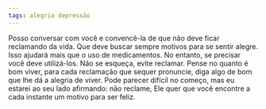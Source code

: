 ```yaml
---
tags: alegria depressão
---
```

Posso conversar com você e convencê-la de que não deve ficar reclamando da vida. Que deve buscar sempre motivos para se sentir alegre. Isso ajudará mais que o uso de medicamentos. No entanto, se precisar você deve utilizá-los. Não se esqueça, evite reclamar. Pense no quanto é bom viver, para cada reclamação que sequer pronuncie, diga algo de bom que lhe dá a alegria de viver. Pode parecer difícil no começo, mas eu estarei ao seu lado afirmando: não reclame, Ele quer que você encontre a cada instante um motivo para ser feliz.

